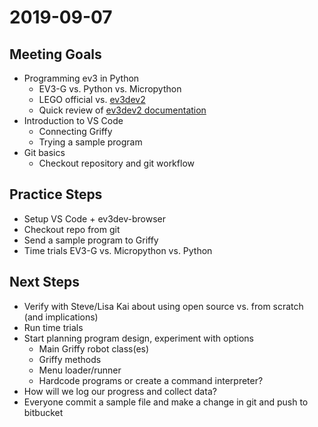 2019-09-07
==========

Meeting Goals
-------------

* Programming ev3 in Python
    * EV3-G vs. Python vs. Micropython
    * LEGO official vs. [ev3dev2](https://sites.google.com/site/ev3devpython/)
    * Quick review of [ev3dev2 documentation](https://python-ev3dev.readthedocs.io/en/ev3dev-stretch/)
* Introduction to VS Code
    * Connecting Griffy
    * Trying a sample program
* Git basics
    * Checkout repository and git workflow

Practice Steps
--------------

* Setup VS Code + ev3dev-browser
* Checkout repo from git
* Send a sample program to Griffy
* Time trials EV3-G vs. Micropython vs. Python

Next Steps
----------

* Verify with Steve/Lisa Kai about using open source vs. from scratch (and implications)
* Run time trials
* Start planning program design, experiment with options
    * Main Griffy robot class(es)
    * Griffy methods
    * Menu loader/runner
    * Hardcode programs or create a command interpreter?
* How will we log our progress and collect data?
* Everyone commit a sample file and make a change in git and push to bitbucket
